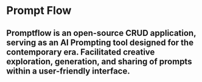 # Prompt Flow

## Promptflow is an open-source CRUD application, serving as an AI Prompting tool designed for the contemporary era. Facilitated creative exploration, generation, and sharing of prompts within a user-friendly interface.


